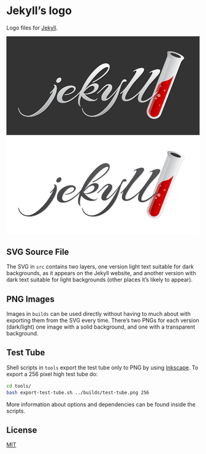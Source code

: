 Jekyll’s logo
===========

Logo files for [Jekyll](http://jekyllrb.com).

![](builds/jekyll-logo-dark-solid.png?raw=true)
![](builds/jekyll-logo-light-transparent.png?raw=true)

## SVG Source File

The SVG in `src` contains two layers, one version light text suitable for dark backgrounds,
as it appears on the Jekyll website, and another version with dark text suitable
for light backgrounds (other places it’s likely to appear).

## PNG Images

Images in `builds` can be used directly without having to much about
with exporting them from the SVG every time. There’s two PNGs for each version (dark/light)
one image with a solid background, and one with a transparent background.

## Test Tube

Shell scripts in `tools` export the test tube only to PNG by using [Inkscape](http://inkscape.org/). To export a 256 pixel high test tube do:

~~~bash
cd tools/
bash export-test-tube.sh ../builds/test-tube.png 256
~~~

More information about options and dependencies can be found inside the scripts.

## License

[MIT](LICENSE)

